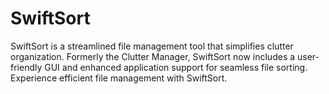 # SwiftSort
SwiftSort is a streamlined file management tool that simplifies clutter organization. Formerly the Clutter Manager, SwiftSort now includes a user-friendly GUI and enhanced application support for seamless file sorting. Experience efficient file management with SwiftSort.
